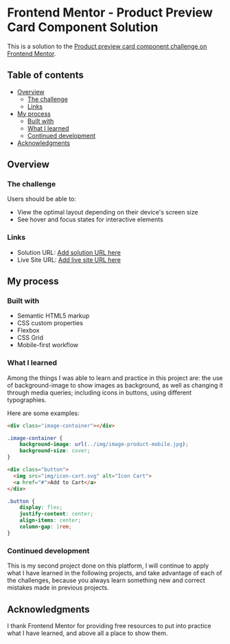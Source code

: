 # Frontend Mentor - Product Preview Card Component Solution

This is a solution to the [Product preview card component challenge on Frontend Mentor](https://www.frontendmentor.io/challenges/product-preview-card-component-GO7UmttRfa). 

## Table of contents

- [Overview](#overview)
  - [The challenge](#the-challenge)
  - [Links](#links)
- [My process](#my-process)
  - [Built with](#built-with)
  - [What I learned](#what-i-learned)
  - [Continued development](#continued-development)
- [Acknowledgments](#acknowledgments)

## Overview

### The challenge

Users should be able to:

- View the optimal layout depending on their device's screen size
- See hover and focus states for interactive elements

### Links

- Solution URL: [Add solution URL here](https://github.com/NelPascual/product_preview_card_component)
- Live Site URL: [Add live site URL here](https://product-card-component-nelpascual.netlify.app/)

## My process

### Built with

- Semantic HTML5 markup
- CSS custom properties
- Flexbox
- CSS Grid
- Mobile-first workflow

### What I learned

Among the things I was able to learn and practice in this project are: the use of background-image to show images as background, as well as changing it through media queries; including icons in buttons, using different typographies.

Here are some examples:

```html
<div class="image-container"></div>
```
```css
.image-container {
    background-image: url(../img/image-product-mobile.jpg);
    background-size: cover;
}
```
```html
<div class="button">
  <img src="img/icon-cart.svg" alt="Icon Cart">
  <a href="#">Add to Cart</a>
</div>
```

```css
.button {
    display: flex;
    justify-content: center;
    align-items: center;
    column-gap: 1rem;
}
```

### Continued development

This is my second project done on this platform, I will continue to apply what I have learned in the following projects, and take advantage of each of the challenges, because you always learn something new and correct mistakes made in previous projects.

## Acknowledgments

I thank Frontend Mentor for providing free resources to put into practice what I have learned, and above all a place to show them.
